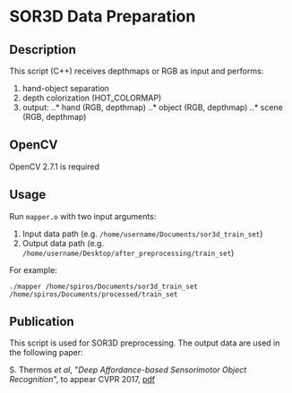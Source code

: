 # SOR3D Data Preparation

## Description
This script (C++) receives depthmaps or RGB as input and performs:
1. hand-object separation
2. depth colorization (HOT_COLORMAP)
3. output:
..* hand (RGB, depthmap)
..* object (RGB, depthmap)
..* scene (RGB, depthmap)

## OpenCV
OpenCV 2.7.1 is required

## Usage
Run ```mapper.o``` with two input arguments:
1. Input data path (e.g. ```/home/username/Documents/sor3d_train_set```)
2. Output data path (e.g. ```/home/username/Desktop/after_preprocessing/train_set```)

For example:

```
./mapper /home/spiros/Documents/sor3d_train_set /home/spiros/Documents/processed/train_set
```

## Publication
This script is used for SOR3D preprocessing. The output data are used in the following paper:

S. Thermos _et_ _al_, "_Deep Affordance-based Sensorimotor Object Recognition_", to appear CVPR 2017, [pdf](https://arxiv.org/abs/1704.02787)
